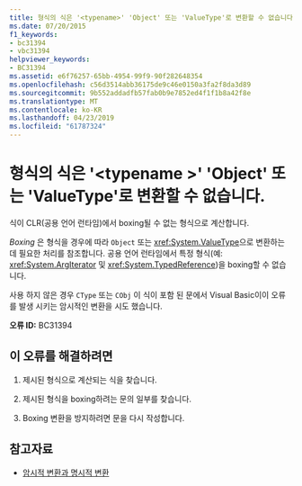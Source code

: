 ```yaml
---
title: 형식의 식은 '<typename>' 'Object' 또는 'ValueType'로 변환할 수 없습니다.
ms.date: 07/20/2015
f1_keywords:
- bc31394
- vbc31394
helpviewer_keywords:
- BC31394
ms.assetid: e6f76257-65bb-4954-99f9-90f282648354
ms.openlocfilehash: c56d3514abb36175de9c46e0150a3fa2f8da3d89
ms.sourcegitcommit: 9b552addadfb57fab0b9e7852ed4f1f1b8a42f8e
ms.translationtype: MT
ms.contentlocale: ko-KR
ms.lasthandoff: 04/23/2019
ms.locfileid: "61787324"
---
```

# <a name="expression-of-type-typename-cannot-be-converted-to-object-or-valuetype"></a>형식의 식은 '\<typename >' 'Object' 또는 'ValueType'로 변환할 수 없습니다.
식이 CLR(공용 언어 런타임)에서 boxing될 수 없는 형식으로 계산합니다.  
  
 *Boxing* 은 형식을 경우에 따라 `Object` 또는 <xref:System.ValueType>으로 변환하는 데 필요한 처리를 참조합니다. 공용 언어 런타임에서 특정 형식(예: <xref:System.ArgIterator> 및 <xref:System.TypedReference>)을 boxing할 수 없습니다.  
  
 사용 하지 않은 경우 `CType` 또는 `CObj` 이 식이 포함 된 문에서 Visual Basic이이 오류를 발생 시키는 암시적인 변환을 시도 했습니다.  
  
 **오류 ID:** BC31394  
  
## <a name="to-correct-this-error"></a>이 오류를 해결하려면  
  
1. 제시된 형식으로 계산되는 식을 찾습니다.  
  
2. 제시된 형식을 boxing하려는 문의 일부를 찾습니다.  
  
3. Boxing 변환을 방지하려면 문을 다시 작성합니다.  
  
## <a name="see-also"></a>참고자료

- [암시적 변환과 명시적 변환](../../visual-basic/programming-guide/language-features/data-types/implicit-and-explicit-conversions.md)
